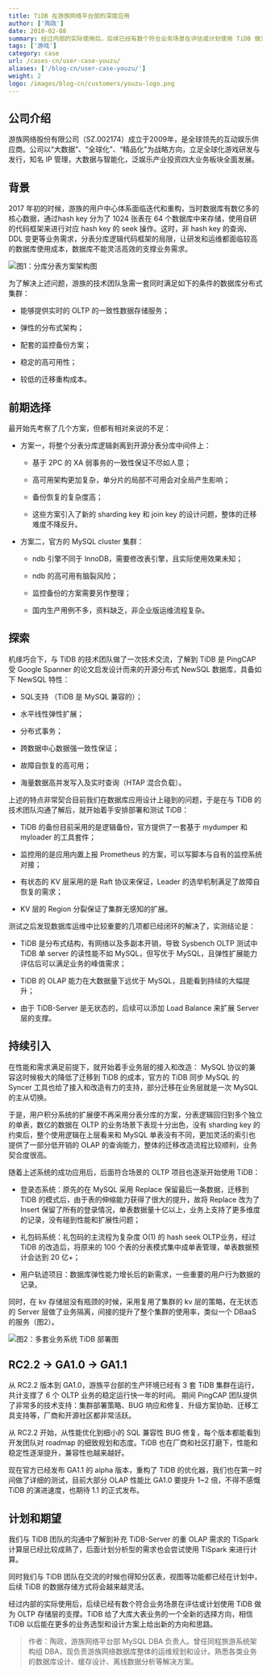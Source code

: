 ```yaml
---
title: TiDB 在游族网络平台部的深度应用
author: ['陶政']
date: 2018-02-08
summary: 经过内部的实际使用后，后续已经有数个符合业务场景在评估或计划使用 TiDB 做为 OLTP 存储层的支撑。
tags: ['游戏']
category: case
url: /cases-cn/user-case-youzu/
aliases: ['/blog-cn/user-case-youzu/']
weight: 2
logo: /images/blog-cn/customers/youzu-logo.png
---
```


## 公司介绍  

游族网络股份有限公司（SZ.002174）成立于2009年，是全球领先的互动娱乐供应商。公司以“大数据”、“全球化”、“精品化”为战略方向，立足全球化游戏研发与发行，知名 IP 管理，大数据与智能化，泛娱乐产业投资四大业务板块全面发展。

## 背景

2017 年初的时候，游族的用户中心体系面临迭代和重构，当时数据库有数亿多的核心数据，通过hash key 分为了 1024 张表在 64 个数据库中来存储，使用自研的代码框架来进行对应 hash key 的 seek 操作。这时，非 hash key 的查询、DDL 变更等业务需求，分表分库逻辑代码框架的局限，让研发和运维都面临较高的数据库使用成本，数据库不能灵活高效的支撑业务需求。

![图1：分库分表方案架构图](http://upload-images.jianshu.io/upload_images/542677-db73a1e640bd1dd6.png?imageMogr2/auto-orient/strip%7CimageView2/2/w/1240)

为了解决上述问题，游族的技术团队急需一套同时满足如下的条件的数据库分布式集群：

+ 能够提供实时的 OLTP 的一致性数据存储服务；

+ 弹性的分布式架构；

+ 配套的监控备份方案；

+ 稳定的高可用性；

+ 较低的迁移重构成本。

## 前期选择

最开始先考察了几个方案，但都有相对来说的不足：

+ 方案一，将整个分表分库逻辑剥离到开源分表分库中间件上：

    - 基于 2PC 的 XA 弱事务的一致性保证不尽如人意；

    - 高可用架构更加复杂，单分片的局部不可用会对全局产生影响；

    - 备份恢复的复杂度高；

    - 这些方案引入了新的 sharding key 和 join key 的设计问题，整体的迁移难度不降反升。

+ 方案二，官方的 MySQL cluster 集群：

    - ndb 引擎不同于 InnoDB，需要修改表引擎，且实际使用效果未知；

    - ndb 的高可用有脑裂风险；

    - 监控备份的方案需要另作整理；

    - 国内生产用例不多，资料缺乏，非企业版运维流程复杂。

## 探索

机缘巧合下，与 TiDB 的技术团队做了一次技术交流，了解到 TiDB 是 PingCAP 受 Google Spanner 的论文启发设计而来的开源分布式 NewSQL 数据库，具备如下 NewSQL 特性：

+ SQL支持 （TiDB 是 MySQL 兼容的）；

+ 水平线性弹性扩展；

+ 分布式事务；

+ 跨数据中心数据强一致性保证；

+ 故障自恢复的高可用；

+ 海量数据高并发写入及实时查询（HTAP 混合负载）。

上述的特点非常契合目前我们在数据库应用设计上碰到的问题，于是在与 TiDB 的技术团队沟通了解后，就开始着手安排部署和测试 TiDB：

+ TiDB 的备份目前采用的是逻辑备份，官方提供了一套基于 mydumper 和 myloader 的工具套件；

+ 监控用的是应用内置上报 Prometheus 的方案，可以写脚本与自有的监控系统对接；

+ 有状态的 KV 层采用的是 Raft 协议来保证，Leader 的选举机制满足了故障自恢复的需求；

+ KV 层的 Region 分裂保证了集群无感知的扩展。

测试之后发现数据库运维中比较重要的几项都已经闭环的解决了，实测结论是：

+ TiDB 是分布式结构，有网络以及多副本开销，导致 Sysbench OLTP 测试中 TiDB 单 server 的读性能不如 MySQL，但写优于 MySQL，且弹性扩展能力评估后可以满足业务的峰值需求；

+ TiDB 的 OLAP 能力在大数据量下远优于 MySQL，且能看到持续的大幅提升；

+ 由于 TiDB-Server 是无状态的，后续可以添加 Load Balance 来扩展 Server 层的支撑。

## 持续引入

在性能和需求满足前提下，就开始着手业务层的接入和改造： MySQL 协议的兼容这时候极大的降低了迁移到 TiDB 的成本，官方的 TiDB 同步 MySQL 的 Syncer 工具也给了接入和改造有力的支持，部分迁移在业务层就是一次 MySQL 的主从切换。

于是，用户积分系统的扩展便不再采用分表分库的方案，分表逻辑回归到多个独立的单表，数亿的数据在 OLTP 的业务场景下表现十分出色，没有 sharding key 的约束后，整个使用逻辑在上层看来和 MySQL 单表没有不同，更加灵活的索引也提供了一部分低开销的 OLAP 的查询能力，整体的迁移改造流程比较顺利，业务契合度很高。

随着上述系统的成功应用后，后面符合场景的 OLTP 项目也逐渐开始使用 TiDB：

+ 登录态系统：原先的在 MySQL 采用 Replace 保留最后一条数据，迁移到 TiDB 的模式后，由于表的伸缩能力获得了很大的提升，故将 Replace 改为了 Insert 保留了所有的登录情况，单表数据量十亿以上，业务上支持了更多维度的记录，没有碰到性能和扩展性问题；

+ 礼包码系统：礼包码的主流程为复杂度 O(1) 的 hash seek OLTP业务，经过 TiDB 的改造后，将原来的 100 个表的分表模式集中成单表管理，单表数据预计会达到 20 亿+；

+ 用户轨迹项目：数据库弹性能力增长后的新需求，一些重要的用户行为数据的记录。

同时，在 kv 存储层没有瓶颈的时候，采用复用了集群的 kv 层的策略，在无状态的 Server 层做了业务隔离，间接的提升了整个集群的使用率，类似一个 DBaaS 的服务（图2）。

![图2：多套业务系统 TiDB 部署图](http://upload-images.jianshu.io/upload_images/542677-2cf390d0d0f3e6c5.png?imageMogr2/auto-orient/strip%7CimageView2/2/w/1240)

## RC2.2 -> GA1.0 -> GA1.1

从 RC2.2 版本到 GA1.0，游族平台部的生产环境已经有 3 套 TiDB 集群在运行，共计支撑了 6 个 OLTP 业务的稳定运行快一年的时间。 期间 PingCAP 团队提供了非常多的技术支持：集群部署策略、BUG 响应和修复、升级方案协助、迁移工具支持等，厂商和开源社区都非常活跃。

从 RC2.2 开始，从性能优化到细小的 SQL 兼容性 BUG 修复，每个版本都能看到开发团队对  roadmap 的细致规划和态度。TiDB 也在厂商和社区打磨下，性能和稳定性逐渐提升，兼容性也越来越好。

现在官方已经发布 GA1.1 的 alpha 版本，重构了 TiDB 的优化器，我们也在第一时间做了详细的测试，目前大部分 OLAP 性能比 GA1.0 要提升 1~2 倍，不得不感慨 TiDB 的演进速度，也期待 1.1 的正式发布。

## 计划和期望

我们与 TiDB 团队的沟通中了解到补充 TiDB-Server 的重 OLAP 需求的 TiSpark 计算层已经比较成熟了，后面计划分析型的需求也会尝试使用 TiSpark 来进行计算。

同时我们与 TiDB 团队在交流的时候也得知分区表，视图等功能都已经在计划中，后续 TiDB 的数据存储方式将会越来越灵活。

经过内部的实际使用后，后续已经有数个符合业务场景在评估或计划使用 TiDB 做为 OLTP 存储层的支撑。TiDB 给了大库大表业务的一个全新的选择方向，相信 TiDB 以后能在更多的业务选型和设计方案上给出新的方向和思路。

> 作者：陶政，游族网络平台部 MySQL DBA 负责人。曾任同程旅游系统架构组 DBA，现负责游族网络数据库整体的运维规划和设计。熟悉各类业务的数据库设计、缓存设计、离线数据分析等解决方案。




